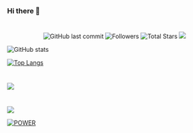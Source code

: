 ### Hi there 👋


#
<p align="center">
  <img alt="GitHub last commit" src="https://img.shields.io/github/last-commit/AMIR-H-P/Discord-Nuker">
  <img alt="Followers" src="https://img.shields.io/github/followers/AMIR-H-P?style=social">
  <img alt="Total Stars" src="https://img.shields.io/github/stars/AMIR-H-P?style=social">
  <img src="https://komarev.com/ghpvc/?username=AMIR-H-P">
</p>


![GitHub stats](https://github-readme-stats.vercel.app/api?username=AMIR-H-P&show_icons=true&theme=dark)



[![Top Langs](https://github-readme-stats.vercel.app/api/top-langs/?username=AMIR-H-P&layout=Demo)](https://github.com/AMIR-H-P/AMIR-H-P)

#
<a href="https://github.com/AMIR-H-P/Discord-Nuker">
  <img align="center" src="https://github-readme-stats.vercel.app/api/pin/?username=AMIR-H-P&repo=Discord-Nuker" />
</a>

#

<a href="https://discord.gg/iranian" target="_blank"> <img src="https://discord.c99.nl/widget/theme-3/700396619564056646.png"/></a>


<a href="https://discord.gg/iranian" target="_blank"><img src="https://discordapp.com/api/guilds/967103945770160188/widget.png?style=banner4" alt="POWER"/></a>

